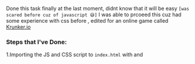 Done this task finally at the last moment, didnt know that it will be easy  `[was scared before cuz of javascript 😅]`
I was able to prcoeed this cuz had some experience with css before , edited for an online game called [Krunker.io](https://krunker.io/)

### Steps that I've Done:
   1.Importing the JS and CSS script to `index.html` with <link> and <script> tags

   2.Coded in `index.js` to call the play function for importing the sound files into each keys displayed in the drum kit and linked them with onclick event
.
  
   3.Replaced the background with an image and altered the colours of the elements with gradient blue
 
   4.Changed the Header Font to [Anton](https://fonts.googleapis.com/css?family=Anton) and element fonts to [Lobster](https://fonts.googleapis.com/css?family=Lobster)

### Final Result

![image](https://user-images.githubusercontent.com/115528443/207520704-6aad05b8-5685-4ec6-bddf-aa76becac650.png)

